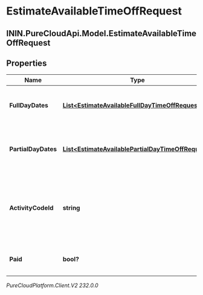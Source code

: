 # EstimateAvailableTimeOffRequest

## ININ.PureCloudApi.Model.EstimateAvailableTimeOffRequest

## Properties

|Name | Type | Description | Notes|
|------------ | ------------- | ------------- | -------------|
| **FullDayDates** | [**List&lt;EstimateAvailableFullDayTimeOffRequest&gt;**](EstimateAvailableFullDayTimeOffRequest) | Full day dates. partialDayDates must be empty if this field is populated | [optional] |
| **PartialDayDates** | [**List&lt;EstimateAvailablePartialDayTimeOffRequest&gt;**](EstimateAvailablePartialDayTimeOffRequest) | Partial day dates. fullDayDates must be empty if this field is populated | [optional] |
| **ActivityCodeId** | **string** | The ID of the activity code associated with the time off request. Activity code must be of the TimeOff category | |
| **Paid** | **bool?** | Whether this estimate is for a paid time off request | |



_PureCloudPlatform.Client.V2 232.0.0_
